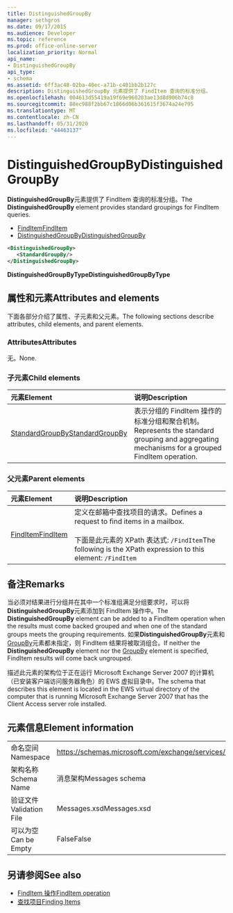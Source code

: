 ```yaml
---
title: DistinguishedGroupBy
manager: sethgros
ms.date: 09/17/2015
ms.audience: Developer
ms.topic: reference
ms.prod: office-online-server
localization_priority: Normal
api_name:
- DistinguishedGroupBy
api_type:
- schema
ms.assetid: 6ff3ac48-02ba-40ec-a71b-c401bb2b127c
description: DistinguishedGroupBy 元素提供了 FindItem 查询的标准分组。
ms.openlocfilehash: 004613d55419a19f69e960203ae13d8d906b74c8
ms.sourcegitcommit: 88ec988f2bb67c1866d06b361615f3674a24e795
ms.translationtype: MT
ms.contentlocale: zh-CN
ms.lasthandoff: 05/31/2020
ms.locfileid: "44463137"
---
```

# <a name="distinguishedgroupby"></a><span data-ttu-id="4268d-103">DistinguishedGroupBy</span><span class="sxs-lookup"><span data-stu-id="4268d-103">DistinguishedGroupBy</span></span>

<span data-ttu-id="4268d-104">**DistinguishedGroupBy**元素提供了 FindItem 查询的标准分组。</span><span class="sxs-lookup"><span data-stu-id="4268d-104">The **DistinguishedGroupBy** element provides standard groupings for FindItem queries.</span></span> 
  
- [<span data-ttu-id="4268d-105">FindItem</span><span class="sxs-lookup"><span data-stu-id="4268d-105">FindItem</span></span>](finditem.md) 
- [<span data-ttu-id="4268d-106">DistinguishedGroupBy</span><span class="sxs-lookup"><span data-stu-id="4268d-106">DistinguishedGroupBy</span></span>](distinguishedgroupby.md)
  
```xml
<DistinguishedGroupBy>
   <StandardGroupBy/>
</DistinguishedGroupBy>
```

 <span data-ttu-id="4268d-107">**DistinguishedGroupByType**</span><span class="sxs-lookup"><span data-stu-id="4268d-107">**DistinguishedGroupByType**</span></span>
## <a name="attributes-and-elements"></a><span data-ttu-id="4268d-108">属性和元素</span><span class="sxs-lookup"><span data-stu-id="4268d-108">Attributes and elements</span></span>

<span data-ttu-id="4268d-109">下面各部分介绍了属性、子元素和父元素。</span><span class="sxs-lookup"><span data-stu-id="4268d-109">The following sections describe attributes, child elements, and parent elements.</span></span>
  
### <a name="attributes"></a><span data-ttu-id="4268d-110">Attributes</span><span class="sxs-lookup"><span data-stu-id="4268d-110">Attributes</span></span>

<span data-ttu-id="4268d-111">无。</span><span class="sxs-lookup"><span data-stu-id="4268d-111">None.</span></span>
  
### <a name="child-elements"></a><span data-ttu-id="4268d-112">子元素</span><span class="sxs-lookup"><span data-stu-id="4268d-112">Child elements</span></span>

|<span data-ttu-id="4268d-113">**元素**</span><span class="sxs-lookup"><span data-stu-id="4268d-113">**Element**</span></span>|<span data-ttu-id="4268d-114">**说明**</span><span class="sxs-lookup"><span data-stu-id="4268d-114">**Description**</span></span>|
|:-----|:-----|
|[<span data-ttu-id="4268d-115">StandardGroupBy</span><span class="sxs-lookup"><span data-stu-id="4268d-115">StandardGroupBy</span></span>](standardgroupby.md) <br/> |<span data-ttu-id="4268d-116">表示分组的 FindItem 操作的标准分组和聚合机制。</span><span class="sxs-lookup"><span data-stu-id="4268d-116">Represents the standard grouping and aggregating mechanisms for a grouped FindItem operation.</span></span>  <br/> |
   
### <a name="parent-elements"></a><span data-ttu-id="4268d-117">父元素</span><span class="sxs-lookup"><span data-stu-id="4268d-117">Parent elements</span></span>

|<span data-ttu-id="4268d-118">**元素**</span><span class="sxs-lookup"><span data-stu-id="4268d-118">**Element**</span></span>|<span data-ttu-id="4268d-119">**说明**</span><span class="sxs-lookup"><span data-stu-id="4268d-119">**Description**</span></span>|
|:-----|:-----|
|[<span data-ttu-id="4268d-120">FindItem</span><span class="sxs-lookup"><span data-stu-id="4268d-120">FindItem</span></span>](finditem.md) <br/> |<span data-ttu-id="4268d-121">定义在邮箱中查找项目的请求。</span><span class="sxs-lookup"><span data-stu-id="4268d-121">Defines a request to find items in a mailbox.</span></span><br/><br/><span data-ttu-id="4268d-122">下面是此元素的 XPath 表达式:  `/FindItem`</span><span class="sxs-lookup"><span data-stu-id="4268d-122">The following is the XPath expression to this element:  `/FindItem`</span></span> <br/> |
   
## <a name="remarks"></a><span data-ttu-id="4268d-123">备注</span><span class="sxs-lookup"><span data-stu-id="4268d-123">Remarks</span></span>

<span data-ttu-id="4268d-124">当必须对结果进行分组并在其中一个标准组满足分组要求时，可以将**DistinguishedGroupBy**元素添加到 FindItem 操作中。</span><span class="sxs-lookup"><span data-stu-id="4268d-124">The **DistinguishedGroupBy** element can be added to a FindItem operation when the results must come backed grouped and when one of the standard groups meets the grouping requirements.</span></span> <span data-ttu-id="4268d-125">如果**DistinguishedGroupBy**元素和[GroupBy](groupby.md)元素都未指定，则 FindItem 结果将被取消组合。</span><span class="sxs-lookup"><span data-stu-id="4268d-125">If neither the **DistinguishedGroupBy** element nor the [GroupBy](groupby.md) element is specified, FindItem results will come back ungrouped.</span></span> 
  
<span data-ttu-id="4268d-126">描述此元素的架构位于正在运行 Microsoft Exchange Server 2007 的计算机（已安装客户端访问服务器角色）的 EWS 虚拟目录中。</span><span class="sxs-lookup"><span data-stu-id="4268d-126">The schema that describes this element is located in the EWS virtual directory of the computer that is running Microsoft Exchange Server 2007 that has the Client Access server role installed.</span></span>
  
## <a name="element-information"></a><span data-ttu-id="4268d-127">元素信息</span><span class="sxs-lookup"><span data-stu-id="4268d-127">Element information</span></span>

|||
|:-----|:-----|
|<span data-ttu-id="4268d-128">命名空间</span><span class="sxs-lookup"><span data-stu-id="4268d-128">Namespace</span></span>  <br/> |https://schemas.microsoft.com/exchange/services/2006/messages  <br/> |
|<span data-ttu-id="4268d-129">架构名称</span><span class="sxs-lookup"><span data-stu-id="4268d-129">Schema Name</span></span>  <br/> |<span data-ttu-id="4268d-130">消息架构</span><span class="sxs-lookup"><span data-stu-id="4268d-130">Messages schema</span></span>  <br/> |
|<span data-ttu-id="4268d-131">验证文件</span><span class="sxs-lookup"><span data-stu-id="4268d-131">Validation File</span></span>  <br/> |<span data-ttu-id="4268d-132">Messages.xsd</span><span class="sxs-lookup"><span data-stu-id="4268d-132">Messages.xsd</span></span>  <br/> |
|<span data-ttu-id="4268d-133">可以为空</span><span class="sxs-lookup"><span data-stu-id="4268d-133">Can be Empty</span></span>  <br/> |<span data-ttu-id="4268d-134">False</span><span class="sxs-lookup"><span data-stu-id="4268d-134">False</span></span>  <br/> |
   
## <a name="see-also"></a><span data-ttu-id="4268d-135">另请参阅</span><span class="sxs-lookup"><span data-stu-id="4268d-135">See also</span></span>

- [<span data-ttu-id="4268d-136">FindItem 操作</span><span class="sxs-lookup"><span data-stu-id="4268d-136">FindItem operation</span></span>](finditem-operation.md)
- [<span data-ttu-id="4268d-137">查找项目</span><span class="sxs-lookup"><span data-stu-id="4268d-137">Finding Items</span></span>](https://msdn.microsoft.com/library/63af1f9c-464b-4fca-9ae3-3d60f24ca93c%28Office.15%29.aspx)

